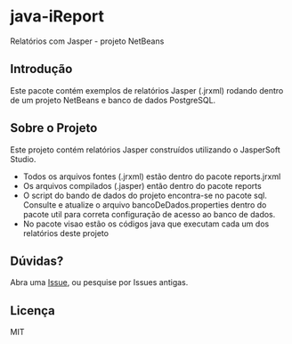 # java-iReport

Relatórios com Jasper - projeto NetBeans

## Introdução
Este pacote contém exemplos de relatórios Jasper (.jrxml) rodando dentro de um projeto NetBeans e banco de dados PostgreSQL. 

## Sobre o Projeto
Este projeto contém relatórios Jasper construídos utilizando o JasperSoft Studio.

* Todos os arquivos fontes (.jrxml) estão dentro do pacote reports.jrxml
* Os arquivos compilados (.jasper) então dentro do pacote reports
* O script do bando de dados do projeto encontra-se no pacote sql. Consulte e atualize o arquivo bancoDeDados.properties dentro do pacote util para correta configuração de acesso ao banco de dados.
* No pacote visao estão os códigos java que executam cada um dos relatórios deste projeto

## Dúvidas?

Abra uma [Issue](https://github.com/phcayres/java-iReport/issues), ou pesquise por Issues antigas.

## Licença

MIT
